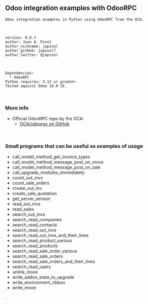 ## Odoo integration examples with OdooRPC
    Odoo integration examples in Python using OdooRPC from the OCA.
<br>

	version: 0.0.1
	author: Joan A. Pinol
	author_nickname: japinol
	author_gitHub: japinol7
	author_twitter: @japinol
<br>

	Dependencies:
      * OdooRPC
	Python requires: 3.13 or greater.
    Tested against Odoo 18.0 CE.
<br>


### More info

* Official OdooRPC repo by the OCA:
  * [OCA/odoorpc on GitHub](https://github.com/OCA/odoorpc)


<br>


### Small programs that can be useful as examples of usage
* call_model_method_get_invoice_types
* call_model_method_message_post_on_move
* call_model_method_message_post_on_sale
* call_upgrade_modules_immediately
* count_out_invs
* count_sale_orders
* create_out_inv
* create_sale_quotation
* get_server_version
* read_out_invs
* read_sales
* search_out_invs
* search_read_companies
* search_read_contacts
* search_read_out_invs
* search_read_out_invs_and_their_lines
* search_read_product_various
* search_read_products
* search_read_sale_order_various
* search_read_sale_orders
* search_read_sale_orders_and_their_lines
* search_read_users
* unlink_move
* write_addon_state_to_upgrade
* write_environment_ribbon
* write_move

.

